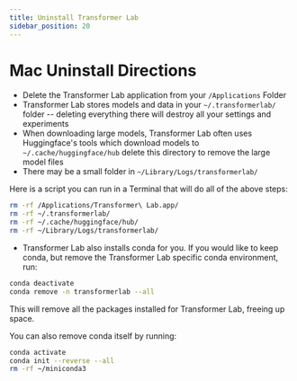 ```yaml
---
title: Uninstall Transformer Lab
sidebar_position: 20
---
```


# Mac Uninstall Directions

- Delete the Transformer Lab application from your `/Applications` Folder
- Transformer Lab stores models and data in your `~/.transformerlab/` folder -- deleting everything there will destroy all your settings and experiments
- When downloading large models, Transformer Lab often uses Huggingface's tools which download models to `~/.cache/huggingface/hub` delete this directory to remove the large model files
- There may be a small folder in `~/Library/Logs/transformerlab/`

Here is a script you can run in a Terminal that will do all of the above steps:

```bash
rm -rf /Applications/Transformer\ Lab.app/
rm -rf ~/.transformerlab/
rm -rf ~/.cache/huggingface/hub/
rm -rf ~/Library/Logs/transformerlab/
```

- Transformer Lab also installs conda for you. If you would like to keep conda, but remove the Transformer Lab specific conda environment, run:

```bash
conda deactivate
conda remove -n transformerlab --all
```

This will remove all the packages installed for Transformer Lab, freeing up space.

You can also remove conda itself by running:

```bash
conda activate
conda init --reverse --all
rm -rf ~/miniconda3
```
